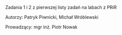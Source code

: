 Zadania 1 i 2 z pierwszej listy zadań na labach z PRiR

Autorzy: Patryk Piwnicki, Michał Wróblewski

Prowadzący: mgr inż. Piotr Nowak
